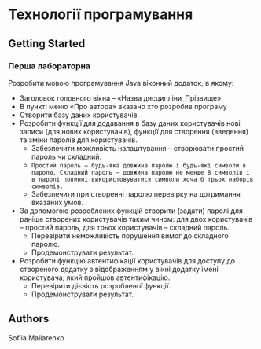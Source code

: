 # Технології програмування
## Getting Started
### Перша лабораторна
Розробити мовою програмування Java віконний додаток, в якому:
* Заголовок головного вікна – «Назва дисципліни_Прізвище»
* В пункті меню «Про автора» вказано хто розробив програму
* Створити базу даних користувачів
* Розробити функції для додавання в базу даних користувачів нові записи (для нових користувачів), функції для створення (введення) та зміни паролів для користувачів.
  * Забезпечити можливість налаштування – створювати простий пароль чи складний.
  * ```Простий пароль – будь-яка довжина паролю і будь-які символи в паролю. Складний пароль – довжина паролю не менше 8 символів і в паролі повинні використовуватися символи хоча б трьох наборів символів.```
  * Забезпечити при створенні паролю перевірку на дотримання вказаних умов.
* За допомогою розроблених функцій створити (задати) паролі для раніше створених користувачів таким чином: для двох користувачів – простий пароль, для трьох користувачів – складний пароль.
  * Перевірити неможливість порушення вимог до складного паролю.
  * Продемонструвати результат.
* Розробити функцію автентифікації користувачів для доступу до створеного додатку з відображенням у вікні додатку імені користувача, який пройшов автентифікацію.
  * Перевірити дієвість розробленої функції.
  * Продемонструвати результат.

## Authors
Sofiia Maliarenko
